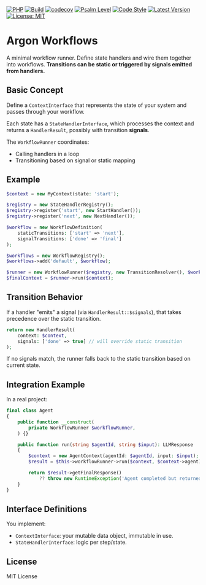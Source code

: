 [![PHP](https://img.shields.io/badge/php-8.2+-blue)](https://www.php.net/)
[![Build](https://github.com/judus/argon-workflows/actions/workflows/php.yml/badge.svg)](https://github.com/judus/argon-workflows/actions)
[![codecov](https://codecov.io/gh/judus/argon-workflows/branch/master/graph/badge.svg)](https://codecov.io/gh/judus/argon-workflows)
[![Psalm Level](https://shepherd.dev/github/judus/argon-workflows/coverage.svg)](https://shepherd.dev/github/judus/argon-workflows)
[![Code Style](https://img.shields.io/badge/code%20style-PSR--12-brightgreen.svg)](https://www.php-fig.org/psr/psr-12/)
[![Latest Version](https://img.shields.io/packagist/v/maduser/argon-workflows.svg)](https://packagist.org/packages/maduser/argon-workflows)
[![License: MIT](https://img.shields.io/badge/License-MIT-yellow.svg)](https://opensource.org/licenses/MIT)

# Argon Workflows

A minimal workflow runner. Define state handlers and wire them together into workflows.
**Transitions can be static or triggered by signals emitted from handlers.**

## Basic Concept

Define a `ContextInterface` that represents the state of your system and passes through your workflow.

Each state has a `StateHandlerInterface`, which processes the context and returns a `HandlerResult`, possibly with transition **signals**.

The `WorkflowRunner` coordinates:

* Calling handlers in a loop
* Transitioning based on signal or static mapping

## Example

```php
$context = new MyContext(state: 'start');

$registry = new StateHandlerRegistry();
$registry->register('start', new StartHandler());
$registry->register('next', new NextHandler());

$workflow = new WorkflowDefinition(
    staticTransitions: ['start' => 'next'],
    signalTransitions: ['done' => 'final']
);

$workflows = new WorkflowRegistry();
$workflows->add('default', $workflow);

$runner = new WorkflowRunner($registry, new TransitionResolver(), $workflows);
$finalContext = $runner->run($context);
```

## Transition Behavior

If a handler "emits" a signal (via `HandlerResult::$signals`), that takes precedence over the static transition.

```php
return new HandlerResult(
    context: $context,
    signals: ['done' => true] // will override static transition
);
```

If no signals match, the runner falls back to the static transition based on current state.

## Integration Example

In a real project:

```php
final class Agent
{
    public function __construct(
        private WorkflowRunner $workflowRunner,
    ) {}

    public function run(string $agentId, string $input): LLMResponse
    {
        $context = new AgentContext(agentId: $agentId, input: $input);
        $result = $this->workflowRunner->run($context, $context->agentId);

        return $result->getFinalResponse()
            ?? throw new RuntimeException('Agent completed but returned no response.');
    }
}
```

## Interface Definitions

You implement:

* `ContextInterface`: your mutable data object, immutable in use.
* `StateHandlerInterface`: logic per step/state.

## License

MIT License

